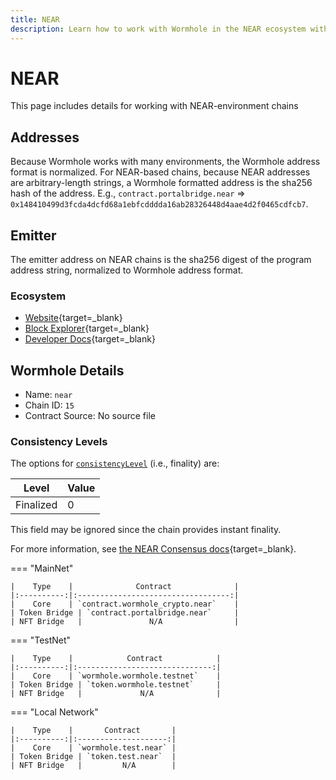 ```yaml
---
title: NEAR
description: Learn how to work with Wormhole in the NEAR ecosystem with tools, address formats, contract details, and finality levels for various environments.
---
```


# NEAR

This page includes details for working with NEAR-environment chains

## Addresses

Because Wormhole works with many environments, the Wormhole address format is normalized. For NEAR-based chains, because NEAR addresses are arbitrary-length strings, a Wormhole formatted address is the sha256 hash of the address. E.g., `contract.portalbridge.near` => `0x148410499d3fcda4dcfd68a1ebfcdddda16ab28326448d4aae4d2f0465cdfcb7`.

## Emitter 

The emitter address on NEAR chains is the sha256 digest of the program address string, normalized to Wormhole address format.

### Ecosystem

- [Website](https://near.org/){target=_blank}
- [Block Explorer](https://nearblocks.io/){target=_blank}
- [Developer Docs](https://docs.near.org/){target=_blank}

## Wormhole Details

- Name: `near`
- Chain ID: `15`
- Contract Source: No source file

### Consistency Levels

The options for [`consistencyLevel`](/build/reference/consistency-levels/) (i.e., finality) are:

|Level|Value|
|-----|-----|
|Finalized|0|

This field may be ignored since the chain provides instant finality.

For more information, see [the NEAR Consensus docs](https://nomicon.io/ChainSpec/Consensus){target=_blank}.

=== "MainNet"

	|    Type    |              Contract              |
	|:----------:|:----------------------------------:|
	|    Core    | `contract.wormhole_crypto.near`    |
	| Token Bridge | `contract.portalbridge.near`     |
	| NFT Bridge   |               N/A                |

=== "TestNet"

	|    Type    |            Contract            |
	|:----------:|:------------------------------:|
	|    Core    | `wormhole.wormhole.testnet`    |
	| Token Bridge | `token.wormhole.testnet`     |
	| NFT Bridge   |             N/A              |

=== "Local Network"

	|    Type    |       Contract       |
	|:----------:|:--------------------:|
	|    Core    | `wormhole.test.near` |
	| Token Bridge | `token.test.near`  |
	| NFT Bridge   |         N/A        |